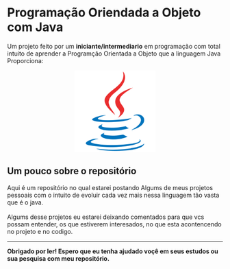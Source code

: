 # Programação Oriendada a Objeto com Java

Um projeto feito por um **iniciante/intermediario** em programação com total intuito de aprender a Programção Orientada a Objeto que a linguagem Java Proporciona:

<div align="center" style="display: inline_block">
<img  alt="java" width="190" src="https://raw.githubusercontent.com/devicons/devicon/master/icons/java/java-original.svg">
</div>

## Um pouco sobre o repositório

Aqui é um repositório no qual estarei postando Algums de meus projetos pessoais com o intuito de evoluir cada vez mais nessa linguagem tão vasta que é o java. 
<br><br>
Algums desse projetos eu estarei 
deixando comentados para que vcs possam entender, os que estiverem interesados, no que esta acontencendo no projeto e no codigo.
<br>

---

**Obrigado por ler! Espero que eu tenha ajudado voçê em seus estudos ou sua pesquisa com meu repositório.**
